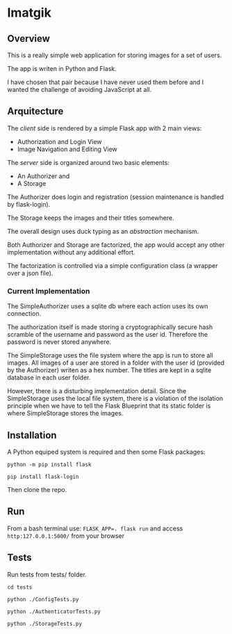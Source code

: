 # Imatgik

## Overview

This is a really simple web application for storing images for a set of users.

The app is writen in Python and Flask.

I have chosen that pair because I have never used them before and I wanted the challenge of avoiding JavaScript at all.

## Arquitecture

The *client* side is rendered by a simple Flask app with 2 main views:
- Authorization and Login View
- Image Navigation and Editing View

The *server* side is organized around two basic elements:
- An Authorizer and 
- A Storage

The Authorizer does login and registration (session maintenance is handled by flask-login).

The Storage keeps the images and their titles somewhere.

The overall design uses duck typing as an *abstraction* mechanism.

Both Authorizer and Storage are factorized, the app would accept any other implementation without any additional effort.

The factorization is controlled via a simple configuration class (a wrapper over a json file).

### Current Implementation 

The SimpleAuthorizer uses a sqlite db where each action uses its own connection.

The authorization itself is made storing a cryptographically secure hash scramble of the username and password as the user id. Therefore the password is never stored anywhere.

The SimpleStorage uses the file system where the app is run to store all images. All images of a user are stored in a folder with the user id (provided by the Authorizer) writen as a hex number. The titles are kept in a sqlite database in each user folder.

However, there is a disturbing implementation detail. Since the SimpleStorage uses the local file system, there is a violation of the isolation principle when we have to tell the Flask Blueprint that its static folder is where SimpleStorage stores the images.


## Installation

A Python equiped system is required and then some Flask packages:

`python -m pip install flask`

`pip install flask-login`

Then clone the repo.

## Run
From a bash terminal use:
`FLASK_APP=. flask run`
and access `http:127.0.0.1:5000/` from your browser

## Tests
Run tests from tests/ folder.

`cd tests`

`python ./ConfigTests.py`

`python ./AuthenticatorTests.py`

`python ./StorageTests.py`
